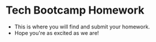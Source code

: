 Tech Bootcamp Homework
=======================
- This is where you will find and submit your homework.
- Hope you're as excited as we are!
